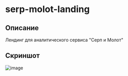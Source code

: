 # serp-molot-landing

## Описание
Лендинг для аналитического сервиса "Серп и Молот"

## Скриншот
![image](https://images2.imgbox.com/6d/62/rWGd5OEP_o.png)

